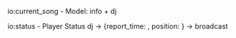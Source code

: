 io:current_song - Model: info + dj

io:status - Player Status
    dj -> {report_time: <timestamp>, position: <time>} -> broadcast

